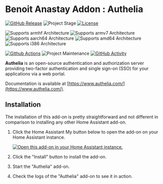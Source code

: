 # Benoit Anastay Addon : Authelia

[![GitHub Release][releases-shield]][releases]
![Project Stage][project-stage-shield]
[![License][license-shield]](LICENSE.md)

![Supports armhf Architecture][armhf-shield]
![Supports armv7 Architecture][armv7-shield]
![Supports aarch64 Architecture][aarch64-shield]
![Supports amd64 Architecture][amd64-shield]
![Supports i386 Architecture][i386-shield]

[![Github Actions][github-actions-shield]][github-actions]
![Project Maintenance][maintenance-shield]
[![GitHub Activity][commits-shield]][commits]

**Authelia** is an open-source authentication and authorization server providing two-factor authentication and single
sign-on (SSO) for your applications via a web portal.

Documentation is available at [https://www.authelia.com/](https://www.authelia.com/).

## Installation

The installation of this add-on is pretty straightforward and not different in
comparison to installing any other Home Assistant add-on.

1. Click the Home Assistant My button below to open the add-on on your Home
   Assistant instance.

   [![Open this add-on in your Home Assistant instance.][addon-badge]][addon]

1. Click the "Install" button to install the add-on.
1. Start the "Authelia" add-on.
1. Check the logs of the "Authelia" add-on to see it in action.


[aarch64-shield]: https://img.shields.io/badge/aarch64-yes-green.svg
[amd64-shield]: https://img.shields.io/badge/amd64-yes-green.svg
[armhf-shield]: https://img.shields.io/badge/armhf-no-red.svg
[armv7-shield]: https://img.shields.io/badge/armv7-no-red.svg
[i386-shield]: https://img.shields.io/badge/i386-no-red.svg
[commits-shield]: https://img.shields.io/github/commit-activity/y/BenoitAnastay/authelia-home-assistant-addon.svg
[commits]: https://github.com/BenoitAnastay/authelia-home-assistant-addon/commits/main
[contributors]: https://github.com/BenoitAnastay/authelia-home-assistant-addon/graphs/contributors
[docs]: https://github.com/BenoitAnastay/authelia-home-assistant-addon/blob/main/authelia/DOCS.md
[github-actions-shield]: https://github.com/BenoitAnastay/authelia-home-assistant-addon/workflows/CI/badge.svg
[github-actions]: https://github.com/BenoitAnastay/authelia-home-assistant-addon/actions
[issue]: https://github.com/BenoitAnastay/authelia-home-assistant-addon/issues
[license-shield]: https://img.shields.io/github/license/BenoitAnastay/authelia-home-assistant-addon.svg
[maintenance-shield]: https://img.shields.io/maintenance/yes/2024.svg
[project-stage-shield]: https://img.shields.io/badge/project%20stage-stable-green.svg
[releases-shield]: https://img.shields.io/github/release/BenoitAnastay/authelia-home-assistant-addon.svg
[releases]: https://github.com/BenoitAnastay/authelia-home-assistant-addon/releases
[repository]: https://github.com/BenoitAnastay/home-assistant-addons-repository
[addon]: https://my.home-assistant.io/redirect/supervisor_addon/?addon=ca5234a0_authelia&repository_url=https%3A%2F%2Fgithub.com%2FBenoitAnastay%2Fhome-assistant-addons-repository
[addon-badge]: https://my.home-assistant.io/badges/supervisor_addon.svg